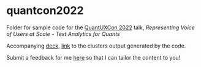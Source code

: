 # quantcon2022

Folder for sample code for the [QuantUXCon 2022](https://www.quantuxcon.org/) talk, *Representing Voice of Users at Scale - Text Analytics for Quants*

Accompanying [deck](https://docs.google.com/presentation/d/16kl5KvSnXA0ev8HBo_YHK6v73IJb21OWQ3LFUKBvPWs/edit?resourcekey=0-kf5nV8O94kTSgJYDrAga9A#slide=id.g132337e9b2e_0_0]), [link](https://docs.google.com/spreadsheets/d/1jINzMVuzkbAYoDh2AwiyFFsPg_sDg_lxLXZd0Rjxozw/edit#gid=0) to the clusters output generated by the code.

Submit a feedback for me [here](https://forms.gle/VpAvf1zxiYhdrj6N8) so that I can tailor the content to you!
